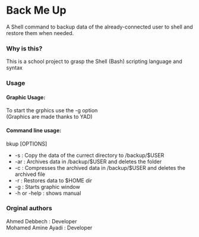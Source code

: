 # Back Me Up
A Shell command to backup data of the already-connected user to shell and restore them when needed.

### Why is this?
This is a school project to grasp the Shell (Bash) scripting language and syntax

### Usage
#### Graphic Usage:
To start the grphics use the -g option \
(Graphics are made thanks to YAD)
#### Command line usage:
bkup [OPTIONS]
* -s : Copy the data of the currect directory to /backup/$USER 
* -ar : Archives data in /backup/$USER and deletes the folder 
* -c : Compresses the archived data in /backup/$USER and deletes the archived file 
* -r : Restores data to $HOME dir 
* -g : Starts graphic window
* -h or -help : shows manual 
### Orginal authors
Ahmed Debbech : Developer \
Mohamed Amine Ayadi : Developer 
